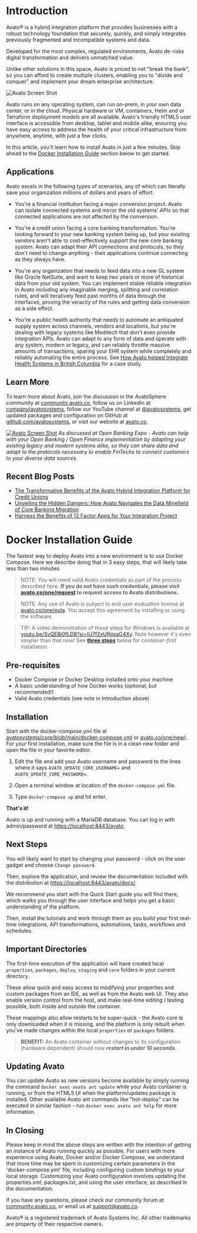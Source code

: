 # Introduction

Avato® is a hybrid integration platform that provides businesses with a robust technology foundation that securely, quickly, and simply integrates previously fragmented and incompatible systems and data.

Developed for the most complex, regulated environments, Avato de-risks digital transformation and delivers unmatched value.

Unlike other solutions in this space, Avato is priced to not "break the bank", so you can afford to create multiple clusters, enabling you to "divide and conquer" and implement your dream enterprise architecture.

![Avato Screen Shot](_assets/Avato-Product.jpeg)

Avato runs on any operating system, can run on-prem, in your own data center, or in the cloud. Physical hardware or VM, containers, Helm and or Terraform deployment models are all available. Avato's friendly HTML5 user interface is accessible from desktop, tablet and mobile alike, ensuring you have easy access to address the health of your critical infrastructure from anywhere, anytime, with just a few clicks.

In this article, you'll learn how to install Avato in just a few minutes.
Skip ahead to the [Docker Installation Guide](#docker-installation-guide) section below to get started.

## Applications

Avato excels in the following types of scenarios, any of which can literally save your organization millions of dollars and years of effort:

- You're a financial institution facing a major conversion project. Avato can isolate connected systems and mirror the old systems' APIs so that connected applications are not affected by the conversion.

- You're a credit union facing a core banking transformation. You're looking forward to your new banking system being up, but your existing vendors aren't able to cost-effectively support the new core banking system. Avato can adapt their API connections and protocols, so they don't need to change anything - their applications continue connecting as they always have.
  
- You're any organization that needs to feed data into a new GL system like Oracle NetSuite, and want to keep two years or more of historical data from your old system. You can implement stable reliable integration in Avato including any imaginable merging, splitting and correlation rules, and will iteratively feed past months of data through the interfaces, proving the veracity of the rules and getting data conversion as a side effect.
  
- You're a public health authority that needs to automate an antiquated supply system across channels, vendors and locations, but you're dealing with legacy systems like Meditech that don't even provide integration APIs. Avato can adapt to any form of data and operate with any system, modern or legacy, and can reliably throttle massive amounts of transactions, sparing your EHR system while completely and reliably automating the entire process. See [How Avato helped Integrate Health Systems in British Columbia](https://avato.co/content/how-avato-helped-british-columbias-provincial-health-services-authority/) for a case study.

## Learn More

To learn more about Avato, join the discussion in the AvatoSphere community at <a href="https://community.avato.co" target="_TOP">community.avato.co</a>, follow us on LinkedIn at <a href="https://www.linkedin.com/company/avatosystems/" target="_TOP">company/avatosystems</a>, follow our YouTube channel at <a href="https://www.youtube.com/@avatosystems" target="_TOP">@avatosystems</a>, get updated packages and configuration on GitHub at <a href="https://github.com/avatosystems" target="_TOP">github.com/avatosystems</a>, or visit our website at <a href="https://avato.co" target="_TOP">avato.co</a>.

[![Avato Screen Shot](_assets/Darren-at-OBExpo.png)](https://community.avato.co)
*As discussed at Open Banking Expo - Avato can help with your Open Banking / Open Finance implementation by adapting your existing legacy and modern systems alike, so they can share data and adapt to the protocols necessary to enable FinTechs to connect customers to your diverse data sources.*


## Recent Blog Posts

- [The Transformative Benefits of the Avato Hybrid Integration Platform for Credit Unions](https://avato.co/the-transformative-benefits-of-the-avato-hybrid-integration-platform-for-credit-unions/)
- [Unveiling the Hidden Dangers: How Avato Navigates the Data Minefield of Core Banking Migration ](https://avato.co/avato-data-core-banking-data-migration-transformation-pitfalls/)
- [Harness the Benefits of 12 Factor Apps for Your Integration Project](https://avato.co/harness-the-benefits-of-12-factor-apps-for-your-integration-project/)

# Docker Installation Guide

The fastest way to deploy Avato into a new environment is to use Docker Compose.
Here we describe doing that in 3 easy steps, that will likely take less than two minutes.

> NOTE: You will need valid Avato credentials as part of the process described here. **If you do not have such credentials,
please visit <a href="https://avato.co/one/request" target="_TOP">avato.co/one/request</a> to request access to Avato distributions.**

> NOTE: Any use of Avato is subject to end user evaluation license at <a href="https://avato.co/one/eula" target="_TOP">avato.co/one/eula</a>.
You accept this agreement by installing or using the software.


> TIP: A video demonstration of these steps for Windows is available at <a href="https://youtu.be/SvQEBi0fLD8?si=IU7f2xURjjqaG4Xy" target="_TOP">youtu.be/SvQEBi0fLD8?si=IU7f2xURjjqaG4Xy</a>. Note however it's even simpler than that now! See [**three steps**](#installation) below for *container-first* installation.

##  Pre-requisites

- Docker Compose or Docker Desktop installed onto your machine
- A basic understanding of how Docker works (optional, but recommended!)
- Valid Avato credentials (see note in Introduction above)

## Installation

Start with the docker-compose.yml file at
<a href="https://github.com/avatosystems/core/blob/main/docker-compose.yml" target="_TOP">avatosystems/core/blob/main/docker-compose.yml</a> or
<a href="https://avato.co/one/new" target="_TOP">avato.co/one/new</a>).
For your first installation, make sure the file is in a clean new folder and open the file in your favorite editor.

1. Edit the file and add your Avato username and password to the lines where it says `AVATO_UPDATE_CORE_USERNAME=` and `AVATO_UPDATE_CORE_PASSWORD=`.

2. Open a terminal window at location of the `docker-compose.yml` file.

3. Type `docker-compose up` and hit enter.

**That's it!**

Avato is up and running with a MariaDB database. You can log in with admin/password at
<a href="https://localhost:8443/avato" target="_TOP">https://localhost:8443/avato</a>.


## Next Steps

You will likely want to start by changing your password - click on the user gadget and choose `Change password`.

Then, explore the application, and review the documentation included with the distribution at <a href="https://localhost:8443/avato/docs/" target="_TOP">https://localhost:8443/avato/docs/<a/>.

We recommend you start with the Quick Start guide you will find there, which walks you through the user interface and helps you get a basic understanding of the platform.

Then, install the tutorials and work through them as you build your first real-time integrations, API transformations, automations, tasks, workflows and schedules.

## Important Directories

The first-time execution of the application will have created local `properties`, `packages`, `deploy`, `staging` and `core` folders in your current directory.

These allow quick and easy access to modifying your properties and custom packages from an IDE, as well as from the Avato web UI. They also enable version control from the host, and make real-time editing / testing possible, both inside and outside the container.

These mappings also allow restarts to be super-quick - the Avato core is only downloaded when it is missing, and the platform is only rebuilt when you've made changes within the local `properties` or `packages` folders.

> **BENEFIT:** An Avato container without changes to its configuration (hardware dependent) should now ***restart in under 10 seconds.***

## Updating Avato

You can update Avato as new versions become available by simply running the command ```docker exec avato ant update``` while your Avato container is running, or from the HTML5 UI when the platform/updates package is installed.
Other available Avato ant commands like "hot-deploy" can be executed in similar fashion - run ```docker exec avato ant help``` for more information.

## In Closing

Please keep in mind the above steps are written with the intention of getting an instance of Avato running quickly as
possible. For users with more experience using Avato, Docker and/or Docker Compose, we understand that more time may be spent in
customizing certain parameters in the 'docker-compose.yml' file, including configuring custom bindings to your local storage.
Customizing your Avato configuration involves updating the properties.xml, packages.txt, and using the user interface, as described in the documentation.

If you have any questions, please check our community forum at <a href="https://community.avato.co" target="_TOP">community.avato.co</a>, or email us at <a href="mailto:support@avato.co">support@avato.co</a>.

Avato® is a registered trademark of Avato Systems Inc. All other trademarks are property of their respective owners.
